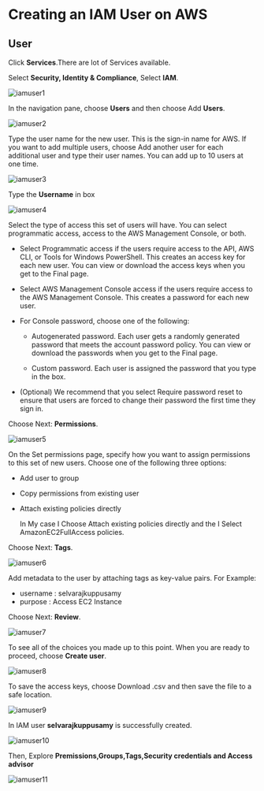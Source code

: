# Creating an IAM User on AWS
## User

Click **Services**.There are lot of Services available.

Select **Security, Identity & Compliance**, Select **IAM**.

![iamuser1](https://github.com/selvaraj-kuppusamy/AmazonWebServices/blob/main/Services/Security%2C%20Identity%20%26%20Compliance/IAM/Access%20management/User/assets/iamuser1.png)

In the navigation pane, choose **Users** and then choose Add **Users**.


![iamuser2](https://github.com/selvaraj-kuppusamy/AmazonWebServices/blob/main/Services/Security%2C%20Identity%20%26%20Compliance/IAM/Access%20management/User/assets/iamuser2.png)

Type the user name for the new user. This is the sign-in name for AWS. If you want to add multiple users, choose Add another user for each additional user and type their user names. You can add up to 10 users at one time.

![iamuser3](https://github.com/selvaraj-kuppusamy/AmazonWebServices/blob/main/Services/Security%2C%20Identity%20%26%20Compliance/IAM/Access%20management/User/assets/iamuser3.png)

Type the **Username** in box

![iamuser4](https://github.com/selvaraj-kuppusamy/AmazonWebServices/blob/main/Services/Security%2C%20Identity%20%26%20Compliance/IAM/Access%20management/User/assets/iamuser4.png)

Select the type of access this set of users will have. You can select programmatic access, access to the AWS Management Console, or both. 

- Select Programmatic access if the users require access to the API, AWS CLI, or Tools for Windows PowerShell. This creates an access key for each new user. You can view or download the access keys when you get to the Final page.

- Select AWS Management Console access if the users require access to the AWS Management Console. This creates a password for each new user.
* For Console password, choose one of the following:
  - Autogenerated password. Each user gets a randomly generated password that meets the account password policy. You can view or download the passwords when you get to the Final page.

  - Custom password. Each user is assigned the password that you type in the box.
- (Optional) We recommend that you select Require password reset to ensure that users are forced to change their password the first time they sign in.

Choose Next: **Permissions**.

![iamuser5](https://github.com/selvaraj-kuppusamy/AmazonWebServices/blob/main/Services/Security%2C%20Identity%20%26%20Compliance/IAM/Access%20management/User/assets/iamuser5.png)

On the Set permissions page, specify how you want to assign permissions to this set of new users. Choose one of the following three options:

- Add user to group
- Copy permissions from existing user
- Attach existing policies directly

  In My case I Choose Attach existing policies directly and the I Select AmazonEC2FullAccess policies.

Choose Next: **Tags**.

![iamuser6](https://github.com/selvaraj-kuppusamy/AmazonWebServices/blob/main/Services/Security%2C%20Identity%20%26%20Compliance/IAM/Access%20management/User/assets/iamuser6.png)

Add metadata to the user by attaching tags as key-value pairs. 
For Example: 
 * username : selvarajkuppusamy 
 * purpose  : Access EC2 Instance

Choose Next: **Review**.
 
![iamuser7](https://github.com/selvaraj-kuppusamy/AmazonWebServices/blob/main/Services/Security%2C%20Identity%20%26%20Compliance/IAM/Access%20management/User/assets/iamuser7.png)

To see all of the choices you made up to this point. When you are ready to proceed, choose **Create user**.

![iamuser8](https://github.com/selvaraj-kuppusamy/AmazonWebServices/blob/main/Services/Security%2C%20Identity%20%26%20Compliance/IAM/Access%20management/User/assets/iamuser8.png)

To save the access keys, choose Download .csv and then save the file to a safe location.

![iamuser9](https://github.com/selvaraj-kuppusamy/AmazonWebServices/blob/main/Services/Security%2C%20Identity%20%26%20Compliance/IAM/Access%20management/User/assets/iamuser9.png)
 
In IAM user **selvarajkuppusamy** is successfully created.

![iamuser10](https://github.com/selvaraj-kuppusamy/AmazonWebServices/blob/main/Services/Security%2C%20Identity%20%26%20Compliance/IAM/Access%20management/User/assets/iamuser10.png)

Then, Explore **Premissions,Groups,Tags,Security credentials and Access advisor**

![iamuser11](https://github.com/selvaraj-kuppusamy/AmazonWebServices/blob/main/Services/Security%2C%20Identity%20%26%20Compliance/IAM/Access%20management/User/assets/iamuser11.png)
